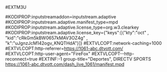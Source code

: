 #EXTM3U

#KODIPROP:inputstreamaddon=inputstream.adaptive
#KODIPROP:inputstream.adaptive.manifest_type=mpd
#KODIPROP:inputstream.adaptive.license_type=org.w3.clearkey
#KODIPROP:inputstream.adaptive.license_key={"keys":[{"kty":"oct" , "kid":"cRkGm5kBW0657kMAV3OZ4g" , "k":"uJgnzJcM142ogv_KNQTHdA"}]}
#EXTVLCOPT:network-caching=1000
#EXTVLCOPT:http-referrer=https://1061-abc.dtvott.com/
#EXTVLCOPT:http-user-agent="FireFox"
#EXTVLCOPT--http-reconnect=true
#EXTINF:-1  group-title="Deportes", DIRECTV SPORTS
https://1061-abc.dtvott.com/dash_live_1061/manifest.mpd


















